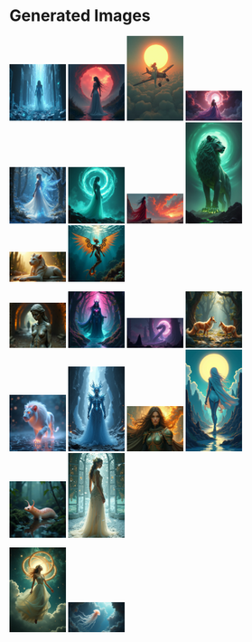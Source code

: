 # Generated Images



<img src="2025_07_15_01.png" width="100"/> <img src="2025_07_15_02.png" width="100"/> <img src="2025_07_15_03.png" width="100"/> <img src="2025_07_15_04.png" width="100"/> <img src="2025_07_15_05.png" width="100"/> <img src="2025_07_15_06.png" width="100"/> <img src="2025_07_15_07.png" width="100"/> <img src="2025_07_15_08.png" width="100"/> <img src="2025_07_15_09.png" width="100"/> <img src="2025_07_15_10.png" width="100"/>

<img src="2025_07_15_11.png" width="100"/> <img src="2025_07_15_12.png" width="100"/> <img src="2025_07_15_13.png" width="100"/> <img src="2025_07_15_14.png" width="100"/> <img src="2025_07_15_15.png" width="100"/> <img src="2025_07_15_16.png" width="100"/> <img src="2025_07_15_17.png" width="100"/> <img src="2025_07_15_18.png" width="100"/> <img src="2025_07_15_19.png" width="100"/> <img src="2025_07_15_20.png" width="100"/>

<img src="2025_07_15_21.png" width="100"/> <img src="2025_07_15_22.png" width="100"/>